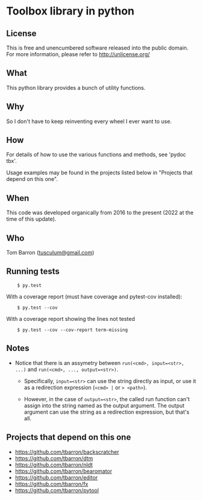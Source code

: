 # Toolbox library in python

## License

This is free and unencumbered software released into the public domain.
For more information, please refer to <http://unlicense.org/>


## What

This python library provides a bunch of utility functions. 

## Why

So I don't have to keep reinventing every wheel I ever want to use.

## How 

For details of how to use the various functions and methods, see 'pydoc tbx'.

Usage examples may be found in the projects listed below in "Projects that
depend on this one".

## When

This code was developed organically from 2016 to the present (2022 at the time
of this update).

## Who

Tom Barron (tusculum@gmail.com)

## Running tests

        $ py.test

With a coverage report (must have coverage and pytest-cov installed):

        $ py.test --cov

With a coverage report showing the lines not tested

        $ py.test --cov --cov-report term-missing

## Notes

 * Notice that there is an assymetry between `run(<cmd>, input=<str>, ...)`
   and `run(<cmd>, ..., output=<str>)`.

    * Specifically, `input=<str>` can use the string directly as input, or
      use it as a redirection expression (`<cmd> |` or `> <path>`).

    * However, in the case of `output=<str>`, the called run function can't
      assign into the string named as the output argument. The output
      argument can use the string as a redirection expression, but that's all.

## Projects that depend on this one

 * https://github.com/tbarron/backscratcher
 * https://github.com/tbarron/dtm
 * https://github.com/tbarron/nldt
 * https://github.com/tbarron/bearomator
 * https://github.com/tbarron/editor
 * https://github.com/tbarron/fx
 * https://github.com/tbarron/pytool
